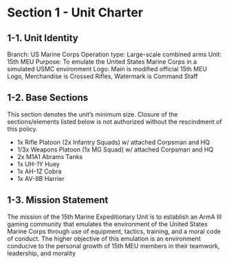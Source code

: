 # Section 1 - Unit Charter

## 1-1. Unit Identity

Branch: US Marine Corps
Operation type: Large-scale combined arms
Unit: 15th MEU
Purpose: To emulate the United States Marine Corps in a simulated USMC environment
Logo: Main is modified official 15th MEU Logo, Merchandise is Crossed Rifles, Watermark is Command Staff

## 1-2. Base Sections

This section denotes the unit’s minimum size. Closure of the sections/elements listed below is not authorized without the rescindment of this policy.

 * 1x Rifle Platoon (2x Infantry Squads) w/ attached Corpsman and HQ
 * 1/3x Weapons Platoon (1x MG Squad) w/ attached Corpsman and HQ
 * 2x M1A1 Abrams Tanks
 * 1x UH-1Y Huey
 * 1x AH-1Z Cobra
 * 1x AV-8B Harrier

## 1-3. Mission Statement

The mission of the 15th Marine Expeditionary Unit is to establish an ArmA III gaming community that emulates the environment of the United States Marine Corps through use of equipment, tactics, training, and a moral code of conduct. The higher objective of this emulation is an environment conducive to the personal growth of 15th MEU members in their teamwork, leadership, and morality

<!--stackedit_data:
eyJoaXN0b3J5IjpbLTgzODIwMDAyN119
-->
